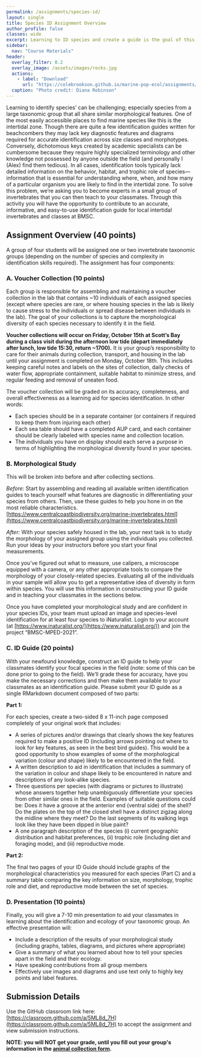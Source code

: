 ```yaml
---
permalink: /assignments/species-id/
layout: single
title: Species ID Assignment Overview
author_profile: false
classes: wide
excerpt: Learning to ID species and create a guide is the goal of this assignment, introducing you to the rocky intertidal. 
sidebar:
  nav: "Course Materials"
header:
  overlay_filter: 0.2
  overlay_image: /assets/images/rocks.jpg
  actions:
    - label: "Download"
      url: "https://colebrookson.github.io/marine-pop-ecol/assignments/species-id.pdf"
  caption: "Photo credit: Diana Robinson"
---
```


Learning to identify species’ can be challenging; especially species from a large taxonomic group that all share similar morphological features. One of the most easily accessible places to find marine species like this is the intertidal zone. Though there are quite a few identification guides written for beachcombers they may lack key diagnostic features and diagrams required for accurate identification across size classes and morphotypes. Conversely, dichotomous keys created by academic specialists can be cumbersome because they require highly specialized terminology and other knowledge not possessed by anyone outside the field (and personally I (Alex) find them tedious). In all cases, identification tools typically lack detailed information on the behavior, habitat, and trophic role of species—information that is essential for understanding where, when, and how many of a particular organism you are likely to find in the intertidal zone. To solve this problem, we’re asking you to become experts in a small group of invertebrates that you can then teach to your classmates. Through this activity you will have the opportunity to contribute to an accurate, informative, and easy-to-use identification guide for local intertidal invertebrates and classes at BMSC.

## Assignment Overview (40 points)

A group of four students will be assigned one or two invertebrate taxonomic groups (depending on the number of species and complexity in identification skills required). The assignment has four components:

### A. Voucher Collection (10 points)

Each group is responsible for assembling and maintaining a voucher collection in the lab that contains ~10 individuals of each assigned species (except where species are rare, or where housing species in the lab is likely to cause stress to the individuals or spread disease between individuals in the lab). The goal of your collections is to capture the morphological diversity of each species necessary to identify it in the field. 

**Voucher collections will occur on Friday, October 15th at Scott’s Bay during a class visit during the afternoon low tide (depart immediately after lunch, low tide 15:30, return ~1700).** It is your group’s responsibility to care for their animals during collection, transport, and housing in the lab until your assignment is completed on Monday, October 18th. This includes keeping careful notes and labels on the sites of collection, daily checks of water flow, appropriate containment, suitable habitat to minimize stress, and regular feeding and removal of uneaten food. 

The voucher collection will be graded on its accuracy, completeness, and overall effectiveness as a learning aid for species identification. In other words:

* Each species should be in a separate container (or containers if required to keep them from injuring each other)
* Each sea table should have a completed AUP card, and each container should be clearly labeled with species name and collection location.
* The individuals you have on display should each serve a purpose in terms of highlighting the morphological diversity found in your species.

### B. Morphological Study

This will be broken into before and after collecting sections. 

*Before:* Start by assembling and reading all available written identification guides to teach yourself what features are diagnostic in differentiating your species from others. Then, use these guides to help you hone in on the most reliable characteristics. [https://www.centralcoastbiodiversity.org/marine-invertebrates.html](https://www.centralcoastbiodiversity.org/marine-invertebrates.html)

*After:* With your species safely housed in the lab, your next task is to study the morphology of your assigned group using the individuals you collected. Run your ideas by your instructors before you start your final measurements.

Once you’ve figured out what to measure, use calipers, a microscope equipped with a camera, or any other appropriate tools to compare the morphology of your closely-related species. Evaluating all of the individuals in your sample will allow you to get a representative idea of diversity in form within species. You will use this information in constructing your ID guide and in teaching your classmates in the sections below.

Once you have completed your morphological study and are confident in your species IDs, your team must upload an image and species-level identification for at least four species to iNaturalist. Login to your account (at [https://www.inaturalist.org/](https://www.inaturalist.org/)) and join the project “BMSC-MPED-2021”. 

### C. ID Guide (20 points)

With your newfound knowledge, construct an ID guide to help your classmates identify your focal species in the field (note: some of this can be done prior to going to the field). We’ll grade these for accuracy, have you make the necessary corrections and then make them available to your classmates as an identification guide. Please submit your ID guide as a single RMarkdown document composed of two parts: 

**Part 1:** 

For each species, create a two-sided 8 x 11-inch page composed completely of your original work that includes:

* A series of pictures and/or drawings that clearly shows the key features required to make a positive ID (including arrows pointing out where to look for key features, as seen in the best bird guides). This would be a good opportunity to show examples of some of the morphological variation (colour and shape) likely to be encountered in the field.
* A written description to aid in identification that includes a summary of the variation in colour and shape likely to be encountered in nature and descriptions of any look-alike species.
* Three questions per species (with diagrams or pictures to illustrate) whose answers together help unambiguously differentiate your species from other similar ones in the field. Examples of suitable questions could be: Does it have a groove at the anterior end (ventral side) of the shell? Do the plates on the top of the closed shell have a distinct zigzag along the midline where they meet? Do the last segments of its walking legs look like they have been dipped in blue paint?
* A one paragraph description of the species (i) current geographic distribution and habitat preferences, (ii) trophic role (including diet and foraging mode), and (iii) reproductive mode. 

**Part 2:** 

The final two pages of your ID Guide should include graphs of the morphological characteristics you measured for each species (Part C) and a summary table comparing the key information on size, morphology, trophic role and diet, and reproductive mode between the set of species.

### D. Presentation (10 points)

Finally, you will give a 7-10 min presentation to aid your classmates in learning about the identification and ecology of your taxonomic group. An effective presentation will:

* Include a description of the results of your morphological study (including graphs, tables, diagrams, and pictures where appropriate)
* Give a summary of what you learned about how to tell your species apart in the field and their ecology.
* Have speaking contributions from all group members
* Effectively use images and diagrams and use text only to highly key points and label features.

## Submission Details

Use the GitHub classroom link here: [https://classroom.github.com/a/5ML8d_7H](https://classroom.github.com/a/5ML8d_7H) to accept the assignment and view submission instructions. 

**NOTE: you will NOT get your grade, until you fill out your group's information in the [animal collection form](https://docs.google.com/document/d/17rIG4gl800tGkTQ6M_MEUYxmzavl6shw/edit).**
